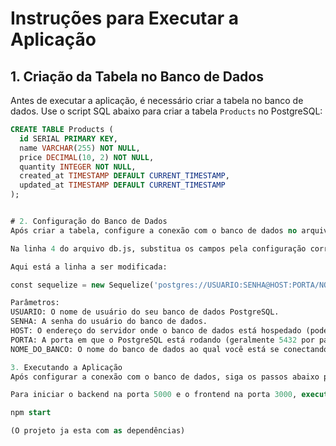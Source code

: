 # Instruções para Executar a Aplicação

## 1. Criação da Tabela no Banco de Dados

Antes de executar a aplicação, é necessário criar a tabela no banco de dados. Use o script SQL abaixo para criar a tabela `Products` no PostgreSQL:

```sql
CREATE TABLE Products (
  id SERIAL PRIMARY KEY,
  name VARCHAR(255) NOT NULL, 
  price DECIMAL(10, 2) NOT NULL,
  quantity INTEGER NOT NULL,
  created_at TIMESTAMP DEFAULT CURRENT_TIMESTAMP,
  updated_at TIMESTAMP DEFAULT CURRENT_TIMESTAMP
);


# 2. Configuração do Banco de Dados
Após criar a tabela, configure a conexão com o banco de dados no arquivo db.js, localizado na pasta config.

Na linha 4 do arquivo db.js, substitua os campos pela configuração correta do seu banco de dados PostgreSQL.

Aqui está a linha a ser modificada:

const sequelize = new Sequelize('postgres://USUARIO:SENHA@HOST:PORTA/NOME_DO_BANCO', {

Parâmetros:
USUARIO: O nome de usuário do seu banco de dados PostgreSQL.
SENHA: A senha do usuário do banco de dados.
HOST: O endereço do servidor onde o banco de dados está hospedado (pode ser localhost se for local).
PORTA: A porta em que o PostgreSQL está rodando (geralmente 5432 por padrão).
NOME_DO_BANCO: O nome do banco de dados ao qual você está se conectando.

3. Executando a Aplicação
Após configurar a conexão com o banco de dados, siga os passos abaixo para iniciar a aplicação:

Para iniciar o backend na porta 5000 e o frontend na porta 3000, execute o comando:

npm start

(O projeto ja esta com as dependências) 
